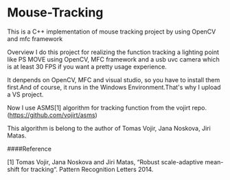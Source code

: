 # Mouse-Tracking
This is a C++ implementation of mouse tracking project by using OpenCV and mfc framework

Overview
I do this project for realizing the function tracking a lighting point like PS MOVE using OpenCV, MFC framework and a usb uvc camera which
is at least 30 FPS if you want a pretty usage experience.

It denpends on OpenCV, MFC and visual studio, so you have to install them first.And of course, it runs in the Windows Environment.That's
why I upload a VS project.

Now I use ASMS[1] algorithm for tracking function from the vojirt repo.(https://github.com/vojirt/asms)

This algorithm is belong to the author of Tomas Vojir, Jana Noskova, Jiri Matas.

####Reference

[1] Tomas Vojir, Jana Noskova and Jiri Matas, “Robust scale-adaptive mean-shift for tracking“. Pattern Recognition Letters 2014.
